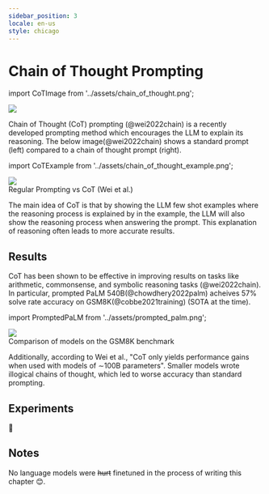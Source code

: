 ```yaml
---
sidebar_position: 3
locale: en-us
style: chicago
---
```


# Chain of Thought Prompting

import CoTImage from '../assets/chain_of_thought.png';

<div style={{textAlign: 'center'}}>
  <img src={CoTImage} style={{width: "250px"}} />
</div>

Chain of Thought (CoT) prompting (@wei2022chain) is a recently developed prompting
method which encourages the LLM to explain its reasoning. The below image(@wei2022chain) 
shows a standard prompt (left) compared to a chain of thought prompt (right).


import CoTExample from '../assets/chain_of_thought_example.png';

<div style={{textAlign: 'center'}}>
  <img src={CoTExample} style={{width: "750px"}} />
</div>

<div style={{textAlign: 'center'}}>
Regular Prompting vs CoT (Wei et al.)
</div>

The main idea of CoT is that by showing the LLM few shot examples where the reasoning
process is explained by in the example, the LLM will also show the reasoning process
when answering the prompt. This explanation of reasoning often leads to more accurate
results.

## Results

CoT has been shown to be effective in improving results on tasks like 
arithmetic, commonsense, and symbolic reasoning tasks (@wei2022chain). 
In particular, prompted PaLM 540B(@chowdhery2022palm) acheives 57% solve 
rate accuracy on GSM8K(@cobbe2021training) (SOTA at the time).

import PromptedPaLM from '../assets/prompted_palm.png';

<div style={{textAlign: 'center'}}>
  <img src={PromptedPaLM} style={{width: "300px"}} />
</div>

<div style={{textAlign: 'center'}}>
Comparison of models on the GSM8K benchmark
</div>

Additionally, according to Wei et al., "CoT only yields performance gains when used with models of ∼100B parameters". Smaller models wrote illogical chains of thought, which led to worse accuracy than standard prompting. 

## Experiments

🚧

## Notes

No language models were ~~hurt~~ finetuned in the process of writing this chapter 😊.